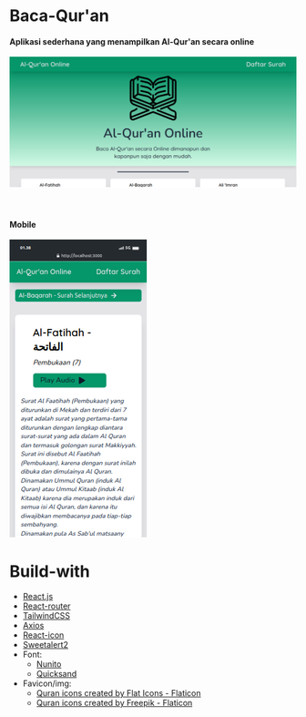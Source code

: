 # Baca-Qur'an

<h4>Aplikasi sederhana yang menampilkan Al-Qur'an secara online</h4>

![image1](https://github.com/arsyaadi/Baca-Qur-an/blob/main/src/Image/Al-Qu-ran-Online.png)
<br/><br/><br/>

<h4>Mobile</h4>

![image1](https://github.com/arsyaadi/Baca-Qur-an/blob/main/src/Image/mobile.png)

# Build-with
<ul>
  <li><a href="https://reactjs.org/">React.js</a></li>
  <li><a href="https://reactrouter.com/">React-router</a></li>
  <li><a href="https://tailwindcss.com/">TailwindCSS</a></li>
  <li><a href="https://axios-http.com/">Axios</a></li>
  <li><a href="https://react-icons.github.io/react-icons/">React-icon</a></li>
  <li><a href="https://sweetalert2.github.io/">Sweetalert2</a></li>
  <li> Font:
    <ul>
      <li><a href="https://fonts.google.com/specimen/Nunito">Nunito</a></li>
      <li><a href="https://fonts.google.com/specimen/Quicksand">Quicksand</a></li>
    </ul>
  </li>
  <li> Favicon/img:
    <ul>
       <li><a href="https://www.flaticon.com/free-icons/quran" title="Quran icons">Quran icons created by Flat Icons - Flaticon</a></li>
      <li><a href="https://www.flaticon.com/free-icons/quran" title="Quran icons">Quran icons created by Freepik - Flaticon</a></li>
    </ul>
  </li>
</ul>


